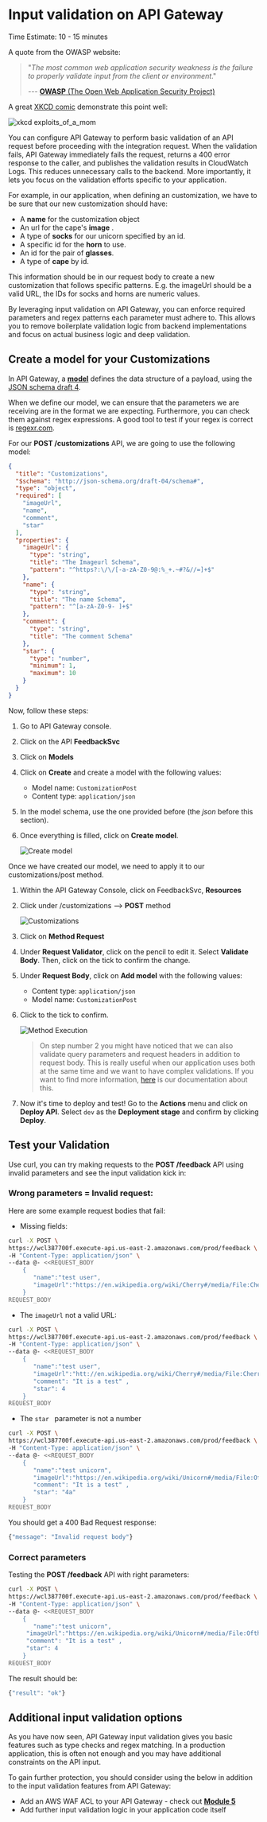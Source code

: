 # Input validation on API Gateway
Time Estimate: 10 - 15 minutes

A quote from the OWASP website: 

> "*The most common web application security weakness is the failure to properly validate input from the client or environment*."
> 
>  --- [**OWASP** (The Open Web Application Security Project)](https://www.owasp.org/index.php/Data_Validation)

A great [XKCD comic](https://xkcd.com/327/) demonstrate this point well: 

![xkcd exploits_of_a_mom ](https://imgs.xkcd.com/comics/exploits_of_a_mom.png)

You can configure API Gateway to perform basic validation of an API request before proceeding with the integration request. When the validation fails, API Gateway immediately fails the request, returns a 400 error response to the caller, and publishes the validation results in CloudWatch Logs. This reduces unnecessary calls to the backend. More importantly, it lets you focus on the validation efforts specific to your application.

For example, in our application, when defining an customization, we have to be sure that our new customization should have:

 - A **name** for the customization object 
 - An url for the cape's **image** .
 - A type of **socks** for our unicorn specified by an id.
 - A specific id for the **horn** to use.
 - An id for the pair of **glasses**.
 - A type of **cape** by id.

This information should be in our request body to create a new customization that follows specific patterns.  E.g. the imageUrl should be a valid URL, the IDs for socks and horns are numeric values. 

By leveraging input validation on API Gateway, you can enforce required parameters and regex patterns each parameter must adhere to. This allows you to remove boilerplate validation logic from backend implementations and focus on actual business logic and deep validation.

## Create a model for your Customizations

In API Gateway, a [**model**](https://docs.aws.amazon.com/apigateway/latest/developerguide/models-mappings.html#models-mappings-models) defines the data structure of a payload, using the [JSON schema draft 4](https://tools.ietf.org/html/draft-zyp-json-schema-04).

When we define our model, we can ensure that the parameters we are receiving are in the format we are expecting. Furthermore, you can check them against regex expressions. A good tool to test if your regex is correct is [regexr.com](https://regexr.com/). 

For our **POST /customizations** API, we are going to use the following model:

```json
{
  "title": "Customizations",
  "$schema": "http://json-schema.org/draft-04/schema#",
  "type": "object",
  "required": [
    "imageUrl",
    "name",
    "comment",
    "star"
  ],
  "properties": {
    "imageUrl": {
      "type": "string",
      "title": "The Imageurl Schema",
      "pattern": "^https?:\/\/[-a-zA-Z0-9@:%_+.~#?&//=]+$"
    },
    "name": {
      "type": "string",
      "title": "The name Schema",
      "pattern": "^[a-zA-Z0-9- ]+$"
    },
    "comment": {
      "type": "string",
      "title": "The comment Schema"
    },
    "star": {
      "type": "number",
      "minimum": 1,
      "maximum": 10
    }
  }
}
```

Now, follow these steps:

1. Go to API Gateway console.
2. Click on the API **FeedbackSvc**
3. Click on **Models**
4. Click on **Create** and create a model with the following values:
	- Model name: `CustomizationPost`
	- Content type: `application/json`
1. In the model schema, use the one provided before (the *json* before this section).
1. Once everything is filled, click on **Create model**.
	
	![Create model](../images/06_api_model.png)

Once we have created our model, we need to apply it to our customizations/post method.

1. Within the API Gateway Console, click on FeedbackSvc, **Resources**
1. Click under /customizations --> **POST** method

	![Customizations ](../images/06_customizations.png)

1. Click on **Method Request**
1. Under **Request Validator**, click on the pencil to edit it. Select **Validate Body**. Then, click on the tick to confirm the change.
1. Under **Request Body**, click on **Add model** with the following values:
	- Content type: `application/json`
	- Model name: `CustomizationPost`
1. Click to the tick to confirm.

	![Method Execution](../images/06_method_execution.png)
	
	> On step number 2 you might have noticed that we can also validate query parameters and request headers in addition to request body. This is really useful when our application uses both at the same time and we want to have complex validations. If you want to find more information, [here](https://docs.aws.amazon.com/apigateway/latest/developerguide/api-gateway-method-request-validation.html) is our documentation about this.

1. Now it's time to deploy and test! Go to the **Actions** menu and click on **Deploy API**. Select `dev` as the **Deployment stage** and confirm by clicking **Deploy**.

## Test your Validation

Use curl, you can try making requests to the **POST /feedback** API using invalid parameters and see the input validation kick in: 

### Wrong parameters = Invalid request:

Here are some example request bodies that fail:

* Missing fields:

```bash
curl -X POST \
https://wcl387700f.execute-api.us-east-2.amazonaws.com/prod/feedback \
-H "Content-Type: application/json" \
--data @- <<REQUEST_BODY
	{  
	   "name":"test user",
	   "imageUrl":"https://en.wikipedia.org/wiki/Cherry#/media/File:Cherry_Stella444.jpg"
	}
REQUEST_BODY
```

* The `imageUrl` not a valid URL:

```bash
curl -X POST \
https://wcl387700f.execute-api.us-east-2.amazonaws.com/prod/feedback \
-H "Content-Type: application/json" \
--data @- <<REQUEST_BODY
	{  
	   "name":"test user",
	   "imageUrl":"htt://en.wikipedia.org/wiki/Cherry#/media/File:Cherry_Stella444.jpg",
	   "comment": "It is a test" ,
	   "star": 4
	}
REQUEST_BODY
```

* The `star ` parameter is not a number

```bash
curl -X POST \
https://wcl387700f.execute-api.us-east-2.amazonaws.com/prod/feedback \
-H "Content-Type: application/json" \
--data @- <<REQUEST_BODY
	{  
	   "name":"test unicorn",
	   "imageUrl":"https://en.wikipedia.org/wiki/Unicorn#/media/File:Oftheunicorn.jpg",
	   "comment": "It is a test" ,
	   "star": "4a"
	}
REQUEST_BODY
```


You should get a 400 Bad Request response: 

```javascript
{"message": "Invalid request body"}
```


### Correct parameters

Testing the **POST /feedback** API with right parameters:

```bash
curl -X POST \
https://wcl387700f.execute-api.us-east-2.amazonaws.com/prod/feedback \
-H "Content-Type: application/json" \
--data @- <<REQUEST_BODY
	{  
	   "name":"test unicorn",
     "imageUrl":"https://en.wikipedia.org/wiki/Unicorn#/media/File:Oftheunicorn.jpg",
     "comment": "It is a test" ,
     "star": 4
	}
REQUEST_BODY
```

The result should be:

```javascript
{"result": "ok"}
```

## Additional input validation options

As you have now seen, API Gateway input validation gives you basic features such as type checks and regex matching. In a production application, this is often not enough and you may have additional constraints on the API input. 

To gain further protection, you should consider using the below in addition to the input validation features from API Gateway:

* Add an AWS WAF ACL to your API Gateway - check out [**Module 5**](../waf/)
* Add further input validation logic in your application code itself